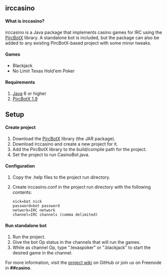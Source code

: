 irccasino
---------

#### What is irccasino? ####
irccasino is a Java package that implements casino games for IRC using the [PircBotX][1] library. A standalone bot is included, but the package can also be added to any existing PircBotX-based project with some minor tweaks.

#### Games ####
* Blackjack
* No Limit Texas Hold'em Poker

#### Requirements ####
1. [Java][2] 6 or higher
2. [PircBotX 1.9][3]

Setup
-----

#### Create project ####
1. Download the [PircBotX][3] library (the JAR package). 
2. Download irccasino and create a new project for it.
3. Add the PircBotX library to the build/compile path for the project.
4. Set the project to run CasinoBot.java.

#### Configuration ####
1.  Copy the .help files to the project run directory.
2.  Create irccasino.conf in the project run directory with the following contents:  

		nick=bot nick
		password=bot password
		network=IRC network
		channel=IRC channels (comma delimited)

#### Run standalone bot ####
1. Run the project.
2. Give the bot Op status in the channels that will run the games.
3. While as channel Op, type ".texaspoker" or ".blackjack" to start the desired game in the channel.

For more information, visit the [project wiki][4] on GitHub or join us on Freenode in **##casino**.

[1]: http://code.google.com/p/pircbotx/ "PircBotX"
[2]: http://www.oracle.com/technetwork/java/javase/downloads/index.html "Java SE"
[3]: http://repo1.maven.org/maven2/org/pircbotx/pircbotx/1.9/pircbotx-1.9.jar "pircbotx-1.9"
[4]: https://github.com/brrr2/irccasino/wiki "Wiki"